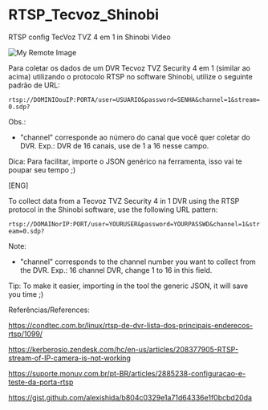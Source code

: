 # RTSP_Tecvoz_Shinobi
RTSP config TecVoz TVZ 4 em 1 in Shinobi Video

![My Remote Image](https://http2.mlstatic.com/D_NQ_NP_744171-MLB54962136193_042023-O.webp?dl=0)

Para coletar os dados de um DVR Tecvoz TVZ Security 4 em 1 (similar ao acima) utilizando o protocolo RTSP no software Shinobi, utilize o seguinte padrão de URL:

`rtsp://DOMINIOouIP:PORTA/user=USUARIO&password=SENHA&channel=1&stream=0.sdp?`

Obs.:
- "channel" corresponde ao número do canal que você quer coletar do DVR. Exp.: DVR de 16 canais, use de 1 a 16 nesse campo.

Dica: Para facilitar, importe o JSON genérico na ferramenta, isso vai te poupar seu tempo ;)

[ENG]

To collect data from a Tecvoz TVZ Security 4 in 1 DVR using the RTSP protocol in the Shinobi software, use the following URL pattern:

`rtsp://DOMAINorIP:PORT/user=YOURUSER&password=YOURPASSWD&channel=1&stream=0.sdp?`

Note:
- "channel" corresponds to the channel number you want to collect from the DVR. Exp.: 16 channel DVR, change 1 to 16 in this field.

Tip: To make it easier, importing in the tool the generic JSON, it will save you time ;)

Referências/References:

https://condtec.com.br/linux/rtsp-de-dvr-lista-dos-principais-enderecos-rtsp/1099/

https://kerberosio.zendesk.com/hc/en-us/articles/208377905-RTSP-stream-of-IP-camera-is-not-working

https://suporte.monuv.com.br/pt-BR/articles/2885238-configuracao-e-teste-da-porta-rtsp

https://gist.github.com/alexishida/b804c0329e1a71d64336e1f0bcbd20da
